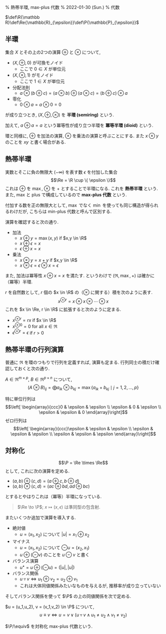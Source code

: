 % 熱帯半環, max-plus 代数
% 2022-01-30 (Sun.)
% 代数

$\def\R{\mathbb R}\def\Re{\mathbb{R}_{\epsilon}}\def\P{\mathbb{P}_{\epsilon}}$

## 半環

集合 $X$ とその上の2つの演算
$\oplus$ と $\otimes$
について,

- $(X, \oplus, 0)$ が可換モノイド
    - ここで $0 \in X$ が単位元
- $(X, \otimes, 1)$ がモノイド
    - ここで $1 \in X$ が単位元
- 分配法則
    - $a \otimes (b \oplus c) = (a \otimes b) \oplus (a \otimes c) = (b \oplus c) \otimes a$
- 零化
    - $0 \otimes a = a \otimes 0 = 0$

が成り立つとき, $(X, \oplus, \otimes)$ を **半環 (semiring)** という.

加えて, $a \oplus a = a$ という冪等性が成り立つ半環を **冪等半環 (dioid)** という.

環と同様に,
$\oplus$ を加法の演算,
$\otimes$ を乗法の演算と呼ぶことにする.
また $x \otimes y$ のことを $xy$ と書く場合がある.

## 熱帯半環

実数とそこに負の無限大 $(-\infty)$ を表す数 $\epsilon$ を付加した集合
$$\Re = \R \cup \{ \epsilon \}$$
これは $\oplus$ を $\max$, $\otimes$ を $+$ とすることで半環になる.
これを **熱帯半環** という.
また, max と plus で構成しているので **max-plus 代数** という.

付加する数を正の無限大として, $\max$ でなく $\min$ を使っても同じ構造が得られるわけだが,
こちらは min-plus 代数と呼んで区別する.

演算を確認すると次の通り.

- 加法
    - $x \oplus y = \max(x,y)$ if $x,y \in \R$
    - $x \oplus \epsilon = x$
    - $\epsilon \oplus x = x$
- 乗法
    - $x \otimes y = x + y$ if $x,y \in \R$
    - $x \otimes \epsilon = \epsilon \otimes x = \epsilon$

また, 加法は冪等性 $x \oplus x = x$ を満たす.
というわけで $(\Re, \max, +)$ は確かに（冪等）半環.

$r$ を自然数として, $r$ 個の $x \in \R$ の（$\otimes$ に関する）積を次のように表す.
$$x^{\otimes r} = x \otimes x \otimes \cdots \otimes x$$
これを $x \in \Re, r \in \R$ に拡張すると次のように定まる.

- $x^{\otimes r} = rx$ if $x \in \R$
- $x^{\otimes 0} = 0$ for all $x \in \Re$
- $\epsilon^{\otimes r} = \epsilon$ if $r > 0$

## 熱帯半環の行列演算

普通に $\Re$ を環のつもりで行列を定義すれば, 演算も定まる.
行列同士の積だけ確認しておくと次の通り.

$A \in \Re^{m \times p}$, $B \in \Re^{p \times n}$ について,
$$(A \otimes B)_{ij} = \bigoplus a_{ik} \otimes b_{kj} = \max \{ a_{ik} + b_{kj} \mid j = 1,2,\ldots,p \}$$

特に単位行列は
$$\left[ \begin{array}{ccc}0 & \epsilon & \epsilon \\ \epsilon & 0 & \epsilon \\ \epsilon & \epsilon & 0 \end{array}\right]$$
ゼロ行列は
$$\left[ \begin{array}{ccc}\epsilon & \epsilon & \epsilon \\ \epsilon & \epsilon & \epsilon \\ \epsilon & \epsilon & \epsilon \end{array}\right]$$

## 対称化

$$\P = \Re \times \Re$$
として, これに次の演算を定める.

- $(a,b) \oplus (c,d) = (a \oplus c, b \oplus d)$
- $(a,b) \otimes (c,d) = (ac \oplus bd, ad \oplus bc)$

とするとやはりこれは（冪等）半環になっている.

> $\Re \to \P$; $x \mapsto (x, \epsilon)$ は準同型の包含射.

またいくつか追加で演算を導入する.

- 絶対値
    - $u = (x_1, x_2)$ について $|u| = x_1 \oplus x_2$
- マイナス
    - $u = (x_1, x_2)$ について $\ominus u = (x_2, x_1)$
    - $u \oplus (\ominus v)$ のことを $u \ominus v$ と書く
- バランス演算
    - $u^\bullet = u \oplus (\ominus u) = (|u|, |u|)$
- バランス関係
    - $u \triangledown v \iff u_1 \oplus v_2 = u_2 \oplus v_1$
    - これは大体同値関係みたいなものを与えるが, 推移率が成り立っていない

そしてバランス関係を使って $\P$ の上の同値関係を次で定める.

$u = (u_1,u_2), v = (v_1,v_2) \in \P$ について,
$$u \equiv v \iff u = v \lor ( u \triangledown v \land u_1 \ne u_2 \land v_1 \ne v_2 )$$

$\P/\equiv$ を対称化 max-plus 代数という.

